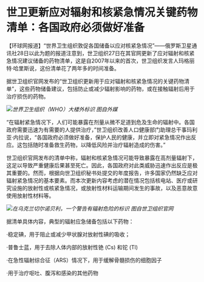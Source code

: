 # 世卫更新应对辐射和核紧急情况关键药物清单：各国政府必须做好准备

【环球网报道】“世界卫生组织敦促各国储备以应对核紧急情况”——俄罗斯卫星通讯社28日以此为题的报道注意到，世卫组织27日在其官网更新了应对辐射和核紧急情况建议储备的药物清单，这是自2007年以来的首次，世卫组织发言人玛格丽特·哈里斯说，这份清单花了两年多的时间准备。

据世卫组织官网发布的“世卫组织更新用于应对辐射和核紧急情况的关键药物清单”，这些药物储备建议，包括防止或减少辐射影响的药物，或在接触辐射后用于治疗损伤的药物。

![](https://inews.gtimg.com/newsapp_bt/0/15631106063/1000)_世界卫生组织（WHO）大楼外标识
图自外媒_

“在辐射紧急情况下，人们可能暴露在剂量从微不足道到危及生命的辐射中。各国政府需要迅速为有需要的人提供治疗，”世卫组织改善人口健康部门助理总干事玛利亚·内拉说，“各国政府必须做好准备，保护人民的健康，并立即对紧急情况作出反应。这包括随时准备救生药物，以降低风险并治疗辐射造成的伤害。”

世卫组织官网发布的清单中称，辐射和核紧急情况可能导致暴露在高剂量辐射下，这足以导致严重健康后果甚至死亡。因此，各国政府对此类威胁迅速作出反应是极其重要的。然而，根据向世卫组织秘书处提交的年度报告，许多国家仍然缺乏应对辐射紧急情况的基本要素。而本次更新内容考虑的潜在情况包括核电站、医疗或研究设施的放射性或核紧急情况，或放射性材料运输期间发生的事故，以及恶意故意使用放射性材料等。

![](https://inews.gtimg.com/newsapp_bt/0/15631106060/1000)_在乌克兰切尔诺贝利，一个警告有辐射危险的标识
图自世卫组织官网_

据清单具体内容，典型的辐射应急储备包括以下药物：

·稳定碘，用于阻止或减少甲状腺对放射性碘的吸收；

·普鲁士蓝，用于去除人体内部的放射性铯 (Cs) 和铊 (Tl)

·在急性辐射综合征（ARS）情况下，用于缓解骨髓损伤的细胞因子

·用于治疗呕吐、腹泻和感染的其他药物

